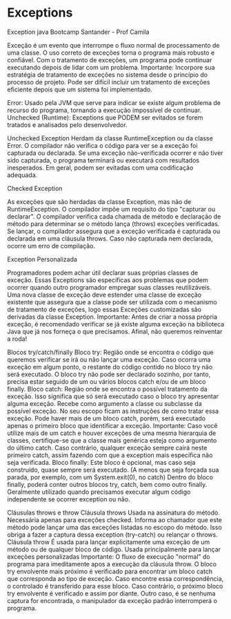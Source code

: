 # Exceptions
Exception java 
Bootcamp Santander - Prof Camila

Exceção é um evento que interrompe o fluxo normal de processamento de uma classe.
O uso correto de exceções torna o programa mais robusto e confiável.
Com o tratamento de exceções, um programa pode continuar executando depois de lidar com um problema.
Importante: Incorpore sua estratégia de tratamento de exceções no sistema desde o princípio do processo de projeto. 
Pode ser difícil incluir um tratamento de exceções eficiente depois que um sistema foi implementado.

Error:
Usado pela JVM que serve para indicar se existe algum problema de recurso do programa, tornando a execução impossível de continuar.
Unchecked (Runtime):
Exceptions que PODEM ser evitados se forem tratados e analisados pelo desenvolvedor.

Unchecked Exception
Herdam da classe RuntimeException ou da classe Error.
O compilador não verifica o código para ver se a exceção foi capturada ou declarada.
Se uma exceção não-verificada ocorrer e não tiver sido capturada, o programa terminará ou executará com resultados inesperados.
Em geral, podem ser evitadas com uma codificação adequada.

Checked Exception

As exceções que são herdadas da classe Exception, mas não de RuntimeException.
O compilador impõe um requisito do tipo "capturar ou declarar".
O compilador verifica cada chamada de método e declaração de método para determinar se o método lança (throws) exceções verificadas.
Se lançar, o compilador assegura que a exceção verificada é capturada ou declarada em uma cláusula throws.
Caso não capturada nem declarada, ocorre um erro de compilação.


Exception Personalizada

Programadores podem achar útil declarar suas próprias classes de exceção.
Essas Exceptions são específicas aos problemas que podem ocorrer quando outro programador empregar suas classes reutilizáveis.
Uma nova classe de exceção deve estender uma classe de exceção existente que assegura que a classe pode ser utilizada com o mecanismo de tratamento de exceções, logo essas Exceções customizadas são derivadas da classe Exception.
Importante: Antes de criar a nossa própria exceção, é recomendado verificar se já existe alguma exceção na biblioteca Java que já nos forneça o que precisamos. Afinal, não queremos reinventar a roda!


 Blocos try/catch/finally
Bloco try:
Região onde se encontra o código que queremos verificar se irá ou não lançar uma exceção.
Caso ocorra uma exceção em algum ponto, o restante do código contido no bloco try não será executado.
O bloco try não pode ser declarado sozinho, por tanto, precisa estar seguido de um ou vários blocos catch e/ou de um bloco finally.
Bloco catch:
Região onde se encontra o possível tratamento da exceção. Isso significa que só será executado caso o bloco try apresentar alguma exceção.
Recebe como argumento a classe ou subclasse da possível exceção.
No seu escopo ficam as instruções de como tratar essa exceção.
Pode haver mais de um bloco catch, porém, será executado apenas o primeiro bloco que identificar a exceção.
Importante: Caso você utilize mais de um catch e houver exceções de uma mesma hierarquia de classes, certifique-se que a classe mais genérica esteja como argumento do último catch. Caso contrário, qualquer exceção sempre cairá neste primeiro catch, assim fazendo com que a exception mais específica não seja verificada.
Bloco finally:
Este bloco é opcional, mas caso seja construído, quase sempre será executado. (A menos que seja forçada sua parada, por exemplo, com um System.exit(0), no catch)
Dentro do bloco finally, poderá conter outros blocos try, catch, bem como outro finally.
Geralmente utilizado quando precisamos executar algum código independente se ocorrer exception ou não.


Cláusulas throws e throw
Cláusula throws
Usada na assinatura do método.
Necessária apenas para exceções checked.
Informa ao chamador que este método pode lançar uma das exceções listadas no escopo do método. Isso obriga a fazer a captura dessa exception (try-catch) ou relançar o throws.
Cláusula throw
É usada para lançar explicitamente uma exceção de um método ou de qualquer bloco de código.
Usada principalmente para lançar exceções personalizadas
Importante:
O fluxo de execução "normal" do programa para imeditamente apos a execução da cláusula throw. O bloco try envolvente mais próximo é verificado para encontrar um bloco catch que corresponda ao tipo de exceção.
Caso encontre essa correspondência, o controlado é transferido para esse bloco. Caso contrário, o próximo bloco try envolvente é verificado e assim por diante.
Outro caso, é se nenhuma captura for encontrada, o manipulador da exceção padrão interromperá o programa.
